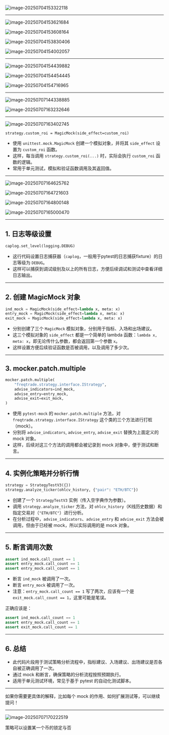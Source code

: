 

![image-20250704153322118](https://pkuxiaohou.oss-cn-beijing.aliyuncs.com/img/202507041533164.png)

---

![image-20250704153621684](https://pkuxiaohou.oss-cn-beijing.aliyuncs.com/img/202507041536726.png)

![image-20250704153608164](https://pkuxiaohou.oss-cn-beijing.aliyuncs.com/img/202507041536221.png)



![image-20250704153830406](https://pkuxiaohou.oss-cn-beijing.aliyuncs.com/img/202507041538451.png)



![image-20250704154002057](https://pkuxiaohou.oss-cn-beijing.aliyuncs.com/img/202507041540106.png)





---

![image-20250704154439882](https://pkuxiaohou.oss-cn-beijing.aliyuncs.com/img/202507041544925.png)



![image-20250704154454445](https://pkuxiaohou.oss-cn-beijing.aliyuncs.com/img/202507041544489.png)



![image-20250704154716965](https://pkuxiaohou.oss-cn-beijing.aliyuncs.com/img/202507041547009.png)



---

![image-20250707144338885](https://pkuxiaohou.oss-cn-beijing.aliyuncs.com/img/202507071443976.png)



![image-20250707163232646](https://pkuxiaohou.oss-cn-beijing.aliyuncs.com/img/202507071632685.png)

---



![image-20250707163402745](https://pkuxiaohou.oss-cn-beijing.aliyuncs.com/img/202507071634787.png)

```
strategy.custom_roi = MagicMock(side_effect=custom_roi)
```

- 使用 `unittest.mock.MagicMock` 创建一个模拟对象，并将其 `side_effect` 设置为 `custom_roi` 函数。
- 这样，每当调用 `strategy.custom_roi(...)` 时，实际会执行 `custom_roi` 函数的逻辑。
- 常用于单元测试，模拟和验证函数调用及其返回值。

---

![image-20250707164625762](https://pkuxiaohou.oss-cn-beijing.aliyuncs.com/img/202507071646813.png)

![image-20250707164721603](https://pkuxiaohou.oss-cn-beijing.aliyuncs.com/img/202507071647654.png)

![image-20250707164800148](https://pkuxiaohou.oss-cn-beijing.aliyuncs.com/img/202507071648187.png)



![image-20250707165000470](https://pkuxiaohou.oss-cn-beijing.aliyuncs.com/img/202507071650513.png)

---

## 1. 日志等级设置

```python
caplog.set_level(logging.DEBUG)
```
- 这行代码设置日志捕获器（`caplog`，一般用于pytest的日志捕获fixture）的日志等级为 `DEBUG`。
- 这样可以捕获到调试级别及以上的所有日志，方便后续调试和测试中查看详细日志输出。

---

## 2. 创建 MagicMock 对象

```python
ind_mock = MagicMock(side_effect=lambda x, meta: x)
entry_mock = MagicMock(side_effect=lambda x, meta: x)
exit_mock = MagicMock(side_effect=lambda x, meta: x)
```
- 分别创建了三个 `MagicMock` 模拟对象，分别用于指标、入场和出场建议。
- 这三个模拟对象的 `side_effect` 都是一个简单的 lambda 函数：`lambda x, meta: x`，即无论传什么参数，都会返回第一个参数 `x`。
- 这样设置方便后续验证函数是否被调用，以及调用了多少次。

---

## 3. mocker.patch.multiple

```python
mocker.patch.multiple(
    "freqtrade.strategy.interface.IStrategy",
    advise_indicators=ind_mock,
    advise_entry=entry_mock,
    advise_exit=exit_mock,
)
```
- 使用 `pytest-mock` 的 `mocker.patch.multiple` 方法，对 `freqtrade.strategy.interface.IStrategy` 这个类的三个方法进行打桩（mock）。
- 分别将 `advise_indicators`, `advise_entry`, `advise_exit` 替换为上面定义的 mock 对象。
- 这样，后续对这三个方法的调用都会被记录到 mock 对象中，便于测试和断言。

---

## 4. 实例化策略并分析行情

```python
strategy = StrategyTestV3({})
strategy.analyze_ticker(ohlcv_history, {"pair": "ETH/BTC"})
```
- 创建了一个 `StrategyTestV3` 实例（传入空字典作为参数）。
- 调用 `strategy.analyze_ticker` 方法，对 `ohlcv_history`（K线历史数据）和指定交易对（`"ETH/BTC"`）进行分析。
- 在分析过程中，`advise_indicators`、`advise_entry` 和 `advise_exit` 方法会被调用，但由于已经被 mock，所以实际调用的是 mock 对象。

---

## 5. 断言调用次数

```python
assert ind_mock.call_count == 1
assert entry_mock.call_count == 1
assert entry_mock.call_count == 1
```
- 断言 `ind_mock` 被调用了一次。
- 断言 `entry_mock` 被调用了一次。
- 注意：`entry_mock.call_count == 1` 写了两次，应该有一个是 `exit_mock.call_count == 1`，这里可能是笔误。

正确应该是：

```python
assert ind_mock.call_count == 1
assert entry_mock.call_count == 1
assert exit_mock.call_count == 1
```

---

## 6. 总结

- 此代码片段用于测试策略分析流程中，指标建议、入场建议、出场建议是否各自被正确调用了一次。
- 通过 mock 和断言，确保策略的分析流程按照预期执行。
- 适用于单元测试环境，常见于基于 pytest 的自动化测试脚本。

---

如果你需要更具体的解释，比如每个 mock 的作用、如何扩展测试等，可以继续提问！

---

![image-20250707170222519](https://pkuxiaohou.oss-cn-beijing.aliyuncs.com/img/202507071702570.png)

策略可以设置某一个币的锁定与否

























































































































